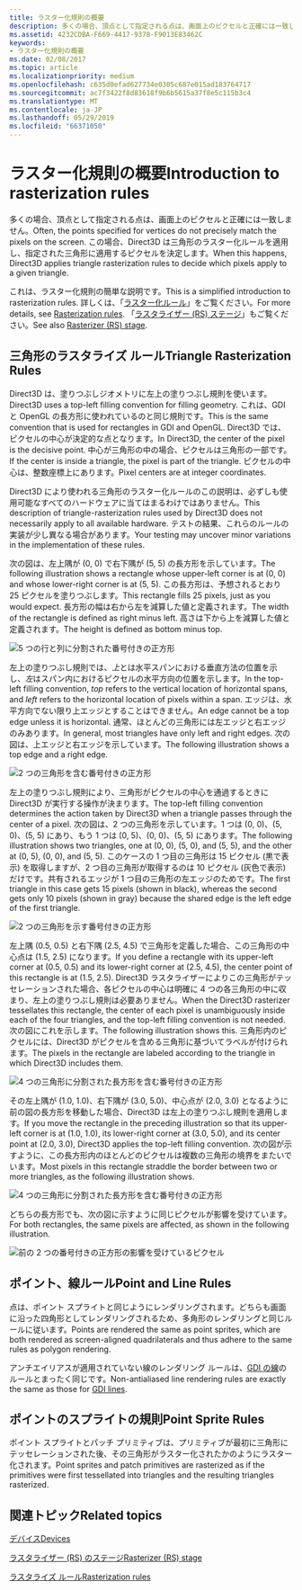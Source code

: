 ```yaml
---
title: ラスター化規則の概要
description: 多くの場合、頂点として指定される点は、画面上のピクセルと正確には一致しません。 この場合、Direct3D は三角形のラスター化ルールを適用し、指定された三角形に適用するピクセルを決定します。
ms.assetid: 4232CDBA-F669-4417-9378-F9013E83462C
keywords:
- ラスター化規則の概要
ms.date: 02/08/2017
ms.topic: article
ms.localizationpriority: medium
ms.openlocfilehash: c635d0efad627734e0305c687e015ad183764717
ms.sourcegitcommit: ac7f3422f8d83618f9b6b5615a37f8e5c115b3c4
ms.translationtype: MT
ms.contentlocale: ja-JP
ms.lasthandoff: 05/29/2019
ms.locfileid: "66371050"
---
```

# <a name="introduction-to-rasterization-rules"></a><span data-ttu-id="da423-105">ラスター化規則の概要</span><span class="sxs-lookup"><span data-stu-id="da423-105">Introduction to rasterization rules</span></span>


<span data-ttu-id="da423-106">多くの場合、頂点として指定される点は、画面上のピクセルと正確には一致しません。</span><span class="sxs-lookup"><span data-stu-id="da423-106">Often, the points specified for vertices do not precisely match the pixels on the screen.</span></span> <span data-ttu-id="da423-107">この場合、Direct3D は三角形のラスター化ルールを適用し、指定された三角形に適用するピクセルを決定します。</span><span class="sxs-lookup"><span data-stu-id="da423-107">When this happens, Direct3D applies triangle rasterization rules to decide which pixels apply to a given triangle.</span></span>

<span data-ttu-id="da423-108">これは、ラスター化規則の簡単な説明です。</span><span class="sxs-lookup"><span data-stu-id="da423-108">This is a simplified introduction to rasterization rules.</span></span> <span data-ttu-id="da423-109">詳しくは、「[ラスター化ルール](rasterization-rules.md)」をご覧ください。</span><span class="sxs-lookup"><span data-stu-id="da423-109">For more details, see [Rasterization rules](rasterization-rules.md).</span></span> <span data-ttu-id="da423-110">「[ラスタライザー (RS) ステージ](rasterizer-stage--rs-.md)」もご覧ください。</span><span class="sxs-lookup"><span data-stu-id="da423-110">See also [Rasterizer (RS) stage](rasterizer-stage--rs-.md).</span></span>

## <a name="span-idtrianglerasterizationrulesspanspan-idtrianglerasterizationrulesspanspan-idtrianglerasterizationrulesspantriangle-rasterization-rules"></a><span data-ttu-id="da423-111"><span id="Triangle_Rasterization_Rules"></span><span id="triangle_rasterization_rules"></span><span id="TRIANGLE_RASTERIZATION_RULES"></span>三角形のラスタライズ ルール</span><span class="sxs-lookup"><span data-stu-id="da423-111"><span id="Triangle_Rasterization_Rules"></span><span id="triangle_rasterization_rules"></span><span id="TRIANGLE_RASTERIZATION_RULES"></span>Triangle Rasterization Rules</span></span>


<span data-ttu-id="da423-112">Direct3D は、塗りつぶしジオメトリに左上の塗りつぶし規則を使います。</span><span class="sxs-lookup"><span data-stu-id="da423-112">Direct3D uses a top-left filling convention for filling geometry.</span></span> <span data-ttu-id="da423-113">これは、GDI と OpenGL の長方形に使われているのと同じ規則です。</span><span class="sxs-lookup"><span data-stu-id="da423-113">This is the same convention that is used for rectangles in GDI and OpenGL.</span></span> <span data-ttu-id="da423-114">Direct3D では、ピクセルの中心が決定的な点となります。</span><span class="sxs-lookup"><span data-stu-id="da423-114">In Direct3D, the center of the pixel is the decisive point.</span></span> <span data-ttu-id="da423-115">中心が三角形の中の場合、ピクセルは三角形の一部です。</span><span class="sxs-lookup"><span data-stu-id="da423-115">If the center is inside a triangle, the pixel is part of the triangle.</span></span> <span data-ttu-id="da423-116">ピクセルの中心は、整数座標上にあります。</span><span class="sxs-lookup"><span data-stu-id="da423-116">Pixel centers are at integer coordinates.</span></span>

<span data-ttu-id="da423-117">Direct3D により使われる三角形のラスター化ルールのこの説明は、必ずしも使用可能なすべてのハードウェアに当てはまるわけではありません。</span><span class="sxs-lookup"><span data-stu-id="da423-117">This description of triangle-rasterization rules used by Direct3D does not necessarily apply to all available hardware.</span></span> <span data-ttu-id="da423-118">テストの結果、これらのルールの実装が少し異なる場合があります。</span><span class="sxs-lookup"><span data-stu-id="da423-118">Your testing may uncover minor variations in the implementation of these rules.</span></span>

<span data-ttu-id="da423-119">次の図は、左上隅が (0, 0) で右下隅が (5, 5) の長方形を示しています。</span><span class="sxs-lookup"><span data-stu-id="da423-119">The following illustration shows a rectangle whose upper-left corner is at (0, 0) and whose lower-right corner is at (5, 5).</span></span> <span data-ttu-id="da423-120">この長方形は、予想されるとおり 25 ピクセルを塗りつぶします。</span><span class="sxs-lookup"><span data-stu-id="da423-120">This rectangle fills 25 pixels, just as you would expect.</span></span> <span data-ttu-id="da423-121">長方形の幅は右から左を減算した値と定義されます。</span><span class="sxs-lookup"><span data-stu-id="da423-121">The width of the rectangle is defined as right minus left.</span></span> <span data-ttu-id="da423-122">高さは下から上を減算した値と定義されます。</span><span class="sxs-lookup"><span data-stu-id="da423-122">The height is defined as bottom minus top.</span></span>

![5 つの行と列に分割された番号付きの正方形](images/pixmap.png)

<span data-ttu-id="da423-124">左上の塗りつぶし規則では、*上*とは水平スパンにおける垂直方法の位置を示し、*左*はスパン内におけるピクセルの水平方向の位置を示します。</span><span class="sxs-lookup"><span data-stu-id="da423-124">In the top-left filling convention, *top* refers to the vertical location of horizontal spans, and *left* refers to the horizontal location of pixels within a span.</span></span> <span data-ttu-id="da423-125">エッジは、水平方向でない限り上エッジとすることはできません。</span><span class="sxs-lookup"><span data-stu-id="da423-125">An edge cannot be a top edge unless it is horizontal.</span></span> <span data-ttu-id="da423-126">通常、ほとんどの三角形には左エッジと右エッジのみあります。</span><span class="sxs-lookup"><span data-stu-id="da423-126">In general, most triangles have only left and right edges.</span></span> <span data-ttu-id="da423-127">次の図は、上エッジと右エッジを示しています。</span><span class="sxs-lookup"><span data-stu-id="da423-127">The following illustration shows a top edge and a right edge.</span></span>

![2 つの三角形を含む番号付きの正方形](images/triedge.png)

<span data-ttu-id="da423-129">左上の塗りつぶし規則により、三角形がピクセルの中心を通過するときに Direct3D が実行する操作が決まります。</span><span class="sxs-lookup"><span data-stu-id="da423-129">The top-left filling convention determines the action taken by Direct3D when a triangle passes through the center of a pixel.</span></span> <span data-ttu-id="da423-130">次の図は、2 つの三角形を示しています。1 つは (0, 0)、(5, 0)、(5, 5) にあり、もう 1 つは (0, 5)、(0, 0)、(5, 5) にあります。</span><span class="sxs-lookup"><span data-stu-id="da423-130">The following illustration shows two triangles, one at (0, 0), (5, 0), and (5, 5), and the other at (0, 5), (0, 0), and (5, 5).</span></span> <span data-ttu-id="da423-131">このケースの 1 つ目の三角形は 15 ピクセル (黒で表示) を取得しますが、2 つ目の三角形が取得するのは 10 ピクセル (灰色で表示) だけです。共有されるエッジが 1 つ目の三角形の左エッジのためです。</span><span class="sxs-lookup"><span data-stu-id="da423-131">The first triangle in this case gets 15 pixels (shown in black), whereas the second gets only 10 pixels (shown in gray) because the shared edge is the left edge of the first triangle.</span></span>

![2 つの三角形を示す番号付きの正方形](images/twotris.png)

<span data-ttu-id="da423-133">左上隅 (0.5, 0.5) と右下隅 (2.5, 4.5) で三角形を定義した場合、この三角形の中心点は (1.5, 2.5) になります。</span><span class="sxs-lookup"><span data-stu-id="da423-133">If you define a rectangle with its upper-left corner at (0.5, 0.5) and its lower-right corner at (2.5, 4.5), the center point of this rectangle is at (1.5, 2.5).</span></span> <span data-ttu-id="da423-134">Direct3D ラスタライザーによりこの三角形がテッセレーションされた場合、各ピクセルの中心は明確に 4 つの各三角形の中に収まり、左上の塗りつぶし規則は必要ありません。</span><span class="sxs-lookup"><span data-stu-id="da423-134">When the Direct3D rasterizer tessellates this rectangle, the center of each pixel is unambiguously inside each of the four triangles, and the top-left filling convention is not needed.</span></span> <span data-ttu-id="da423-135">次の図にこれを示します。</span><span class="sxs-lookup"><span data-stu-id="da423-135">The following illustration shows this.</span></span> <span data-ttu-id="da423-136">三角形内のピクセルには、Direct3D がピクセルを含める三角形に基づいてラベルが付けられます。</span><span class="sxs-lookup"><span data-stu-id="da423-136">The pixels in the rectangle are labeled according to the triangle in which Direct3D includes them.</span></span>

![4 つの三角形に分割された長方形を含む番号付きの正方形](images/noambig.png)

<span data-ttu-id="da423-138">その左上隅が (1.0, 1.0)、右下隅が (3.0, 5.0)、中心点が (2.0, 3.0) となるように前の図の長方形を移動した場合、Direct3D は左上の塗りつぶし規則を適用します。</span><span class="sxs-lookup"><span data-stu-id="da423-138">If you move the rectangle in the preceding illustration so that its upper-left corner is at (1.0, 1.0), its lower-right corner at (3.0, 5.0), and its center point at (2.0, 3.0), Direct3D applies the top-left filling convention.</span></span> <span data-ttu-id="da423-139">次の図が示すように、この長方形内のほとんどのピクセルは複数の三角形の境界をまたいでいます。</span><span class="sxs-lookup"><span data-stu-id="da423-139">Most pixels in this rectangle straddle the border between two or more triangles, as the following illustration shows.</span></span>

![4 つの三角形に分割された長方形を含む番号付きの正方形](images/fillrule.png)

<span data-ttu-id="da423-141">どちらの長方形でも、次の図に示すように同じピクセルが影響を受けています。</span><span class="sxs-lookup"><span data-stu-id="da423-141">For both rectangles, the same pixels are affected, as shown in the following illustration.</span></span>

![前の 2 つの番号付きの正方形の影響を受けているピクセル](images/samepix.png)

## <a name="span-idpointandlinerulesspanspan-idpointandlinerulesspanspan-idpointandlinerulesspanpoint-and-line-rules"></a><span data-ttu-id="da423-143"><span id="Point_and_Line_Rules"></span><span id="point_and_line_rules"></span><span id="POINT_AND_LINE_RULES"></span>ポイント、線ルール</span><span class="sxs-lookup"><span data-stu-id="da423-143"><span id="Point_and_Line_Rules"></span><span id="point_and_line_rules"></span><span id="POINT_AND_LINE_RULES"></span>Point and Line Rules</span></span>


<span data-ttu-id="da423-144">点は、ポイント スプライトと同じようにレンダリングされます。どちらも画面に沿った四角形としてレンダリングされるため、多角形のレンダリングと同じルールに従います。</span><span class="sxs-lookup"><span data-stu-id="da423-144">Points are rendered the same as point sprites, which are both rendered as screen-aligned quadrilaterals and thus adhere to the same rules as polygon rendering.</span></span>

<span data-ttu-id="da423-145">アンチエイリアスが適用されていない線のレンダリング ルールは、[GDI の線](https://docs.microsoft.com/windows/desktop/gdi/lines)のルールとまったく同じです。</span><span class="sxs-lookup"><span data-stu-id="da423-145">Non-antialiased line rendering rules are exactly the same as those for [GDI lines](https://docs.microsoft.com/windows/desktop/gdi/lines).</span></span>

## <a name="span-idpointspriterulesspanspan-idpointspriterulesspanspan-idpointspriterulesspanpoint-sprite-rules"></a><span data-ttu-id="da423-146"><span id="Point_Sprite_Rules"></span><span id="point_sprite_rules"></span><span id="POINT_SPRITE_RULES"></span>ポイントのスプライトの規則</span><span class="sxs-lookup"><span data-stu-id="da423-146"><span id="Point_Sprite_Rules"></span><span id="point_sprite_rules"></span><span id="POINT_SPRITE_RULES"></span>Point Sprite Rules</span></span>


<span data-ttu-id="da423-147">ポイント スプライトとパッチ プリミティブは、プリミティブが最初に三角形にテッセレーションされた後、その三角形がラスター化されたかのようにラスター化されます。</span><span class="sxs-lookup"><span data-stu-id="da423-147">Point sprites and patch primitives are rasterized as if the primitives were first tessellated into triangles and the resulting triangles rasterized.</span></span>

## <a name="span-idrelated-topicsspanrelated-topics"></a><span data-ttu-id="da423-148"><span id="related-topics"></span>関連トピック</span><span class="sxs-lookup"><span data-stu-id="da423-148"><span id="related-topics"></span>Related topics</span></span>


[<span data-ttu-id="da423-149">デバイス</span><span class="sxs-lookup"><span data-stu-id="da423-149">Devices</span></span>](devices.md)

[<span data-ttu-id="da423-150">ラスタライザー (RS) のステージ</span><span class="sxs-lookup"><span data-stu-id="da423-150">Rasterizer (RS) stage</span></span>](rasterizer-stage--rs-.md)

[<span data-ttu-id="da423-151">ラスタライズ ルール</span><span class="sxs-lookup"><span data-stu-id="da423-151">Rasterization rules</span></span>](rasterization-rules.md)

 

 





